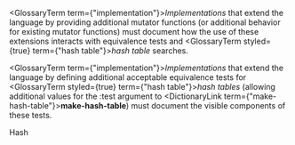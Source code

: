  



<GlossaryTerm  term={"implementation"}><i>Implementations</i></GlossaryTerm> that extend the language by providing additional mutator functions (or additional behavior for existing mutator functions) must document how the use of these extensions interacts with equivalence tests and <GlossaryTerm styled={true} term={"hash table"}><i>hash table</i></GlossaryTerm> searches. 



<GlossaryTerm  term={"implementation"}><i>Implementations</i></GlossaryTerm> that extend the language by defining additional acceptable equivalence tests for <GlossaryTerm styled={true} term={"hash table"}><i>hash tables</i></GlossaryTerm> (allowing additional values for the :test argument to <DictionaryLink  term={"make-hash-table"}><b>make-hash-table</b></DictionaryLink>) must document the visible components of these tests. 



Hash 



 



 




